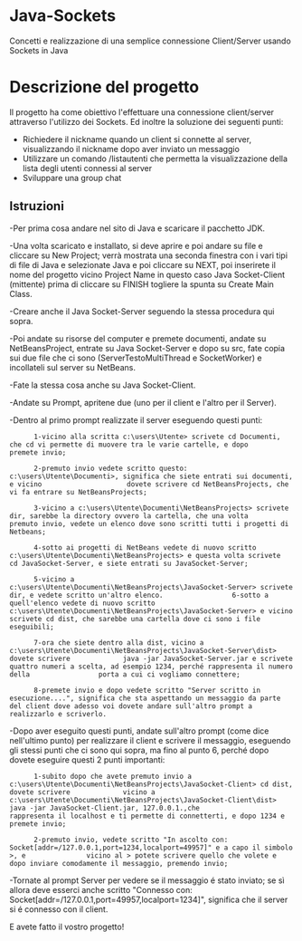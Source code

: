 
# Java-Sockets
Concetti e realizzazione di una semplice connessione Client/Server usando Sockets in Java

# Descrizione del progetto
Il progetto ha come obiettivo l'effettuare una connessione client/server attraverso l'utilizzo dei Sockets. 
Ed inoltre la soluzione dei seguenti punti:
* Richiedere il nickname quando un client si connette al server, visualizzando il nickname dopo aver inviato un messaggio
* Utilizzare un comando /listautenti che permetta la visualizzazione della lista degli utenti connessi al server
* Sviluppare una group chat

## Istruzioni
-Per prima cosa andare nel sito di Java e scaricare il pacchetto JDK. 

-Una volta scaricato e installato, si deve aprire e poi andare su file e cliccare su New Project; verrà mostrata una seconda finestra    con  i vari tipi di file di Java e selezionate Java e poi cliccare su NEXT, poi inserirete il nome del progetto vicino Project Name in questo caso Java Socket-Client (mittente) prima di cliccare su FINISH togliere la spunta su Create Main Class.

-Creare anche il Java Socket-Server seguendo la stessa procedura qui sopra.

-Poi andate su risorse del computer e premete documenti, andate su NetBeansProject, entrate su Java Socket-Server e dopo su src, fate copia sui due file che ci sono (ServerTestoMultiThread e SocketWorker) e incollateli sul server su NetBeans.

-Fate la stessa cosa anche su Java Socket-Client.

-Andate su Prompt, apritene due (uno per il client e l'altro per il Server).

-Dentro al primo prompt realizzate il server eseguendo questi punti:

          1-vicino alla scritta c:\users\Utente> scrivete cd Documenti, che cd vi permette di muovere tra le varie cartelle, e dopo                 premete invio;
          
          2-premuto invio vedete scritto questo: c:\users\Utente\Documenti>, significa che siete entrati sui documenti, e vicino                     dovete scrivere cd NetBeansProjects, che vi fa entrare su NetBeansProjects;
          
          3-vicino a c:\users\Utente\Documenti\NetBeansProjects> scrivete dir, sarebbe la directory ovvero la cartella, che una volta               premuto invio, vedete un elenco dove sono scritti tutti i progetti di Netbeans;
          
          4-sotto ai progetti di NetBeans vedete di nuovo scritto c:\users\Utente\Documenti\NetBeansProjects> e questa volta scrivete               cd JavaSocket-Server, e siete entrati su JavaSocket-Server; 
          
          5-vicino a c:\users\Utente\Documenti\NetBeansProjects\JavaSocket-Server> scrivete dir, e vedete scritto un'altro elenco.                 6-sotto a quell'elenco vedete di nuovo scritto c:\users\Utente\Documenti\NetBeansProjects\JavaSocket-Server> e vicino                     scrivete cd dist, che sarebbe una cartella dove ci sono i file eseguibili;
          
          7-ora che siete dentro alla dist, vicino a c:\users\Utente\Documenti\NetBeansProjects\JavaSocket-Server\dist> dovete scrivere             java -jar JavaSocket-Server.jar e scrivete quattro numeri a scelta, ad esempio 1234, perché rappresenta il numero della                 porta a cui ci vogliamo connettere; 
          
          8-premete invio e dopo vedete scritto "Server scritto in esecuzione....", significa che sta aspettando un messaggio da parte               del client dove adesso voi dovete andare sull'altro prompt a realizzarlo e scriverlo.
          
-Dopo aver eseguito questi punti, andate sull'altro prompt (come dice nell'ultimo punto) per realizzare il client e scrivere il messaggio, eseguendo gli stessi punti che ci sono qui sopra, ma fino al punto 6, perché dopo dovete eseguire questi 2 punti importanti:

          1-subito dopo che avete premuto invio a c:\users\Utente\Documenti\NetBeansProjects\JavaSocket-Client> cd dist, dovete scrivere             vicino a c:\users\Utente\Documenti\NetBeansProjects\JavaSocket-Client\dist> java -jar JavaSocket-Client.jar, 127.0.0.1.,che             rappresenta il localhost e ti permette di connetterti, e dopo 1234 e premete invio;
          
          2-premuto invio, vedete scritto "In ascolto con: Socket[addr=/127.0.0.1,port=1234,localport=49957]" e a capo il simbolo >, e               vicino al > potete scrivere quello che volete e dopo inviare comodamente il messaggio, premendo invio;  
          
-Tornate al prompt Server per vedere se il messaggio é stato inviato; se sì allora deve esserci anche scritto "Connesso con: Socket[addr=/127.0.0.1,port=49957,localport=1234]", significa che il server si é connesso con il client. 

E avete fatto il vostro progetto! 
